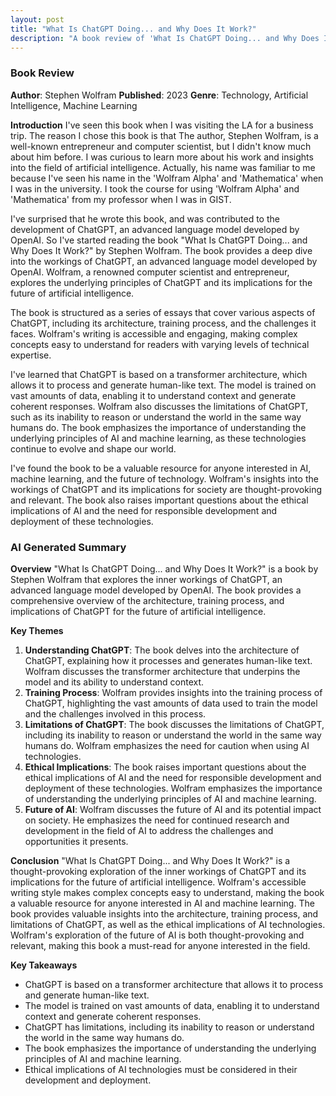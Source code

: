 ```yaml
---
layout: post
title: "What Is ChatGPT Doing... and Why Does It Work?"
description: "A book review of 'What Is ChatGPT Doing... and Why Does It Work?' by Stephen Wolfram."
---
```


### Book Review
**Author**: Stephen Wolfram
**Published**: 2023
**Genre**: Technology, Artificial Intelligence, Machine Learning

**Introduction**
I've seen this book when I was visiting the LA for a business trip. The reason I chose this book is that The author, Stephen Wolfram, is a well-known entrepreneur and computer scientist, but I didn't know much about him before. I was curious to learn more about his work and insights into the field of artificial intelligence. Actually, his name was familiar to me because I've seen his name in the 'Wolfram Alpha' and 'Mathematica' when I was in the university. I took the course for using 'Wolfram Alpha' and 'Mathematica' from my professor when I was in GIST.

I've surprised that he wrote this book, and was contributed to the development of ChatGPT, an advanced language model developed by OpenAI.
So I've started reading the book "What Is ChatGPT Doing... and Why Does It Work?" by Stephen Wolfram. 
The book provides a deep dive into the workings of ChatGPT, an advanced language model developed by OpenAI. Wolfram, a renowned computer scientist and entrepreneur, explores the underlying principles of ChatGPT and its implications for the future of artificial intelligence.

The book is structured as a series of essays that cover various aspects of ChatGPT, including its architecture, training process, and the challenges it faces. Wolfram's writing is accessible and engaging, making complex concepts easy to understand for readers with varying levels of technical expertise.

I've learned that ChatGPT is based on a transformer architecture, which allows it to process and generate human-like text. The model is trained on vast amounts of data, enabling it to understand context and generate coherent responses. Wolfram also discusses the limitations of ChatGPT, such as its inability to reason or understand the world in the same way humans do.
The book emphasizes the importance of understanding the underlying principles of AI and machine learning, as these technologies continue to evolve and shape our world.

I've found the book to be a valuable resource for anyone interested in AI, machine learning, and the future of technology. Wolfram's insights into the workings of ChatGPT and its implications for society are thought-provoking and relevant.
The book also raises important questions about the ethical implications of AI and the need for responsible development and deployment of these technologies.

### AI Generated Summary

**Overview**
"What Is ChatGPT Doing... and Why Does It Work?" is a book by Stephen Wolfram that explores the inner workings of ChatGPT, an advanced language model developed by OpenAI. The book provides a comprehensive overview of the architecture, training process, and implications of ChatGPT for the future of artificial intelligence.

**Key Themes**

1. **Understanding ChatGPT**: The book delves into the architecture of ChatGPT, explaining how it processes and generates human-like text. Wolfram discusses the transformer architecture that underpins the model and its ability to understand context.
2. **Training Process**: Wolfram provides insights into the training process of ChatGPT, highlighting the vast amounts of data used to train the model and the challenges involved in this process.
3. **Limitations of ChatGPT**: The book discusses the limitations of ChatGPT, including its inability to reason or understand the world in the same way humans do. Wolfram emphasizes the need for caution when using AI technologies.
4. **Ethical Implications**: The book raises important questions about the ethical implications of AI and the need for responsible development and deployment of these technologies. Wolfram emphasizes the importance of understanding the underlying principles of AI and machine learning.
5. **Future of AI**: Wolfram discusses the future of AI and its potential impact on society. He emphasizes the need for continued research and development in the field of AI to address the challenges and opportunities it presents.

**Conclusion**
"What Is ChatGPT Doing... and Why Does It Work?" is a thought-provoking exploration of the inner workings of ChatGPT and its implications for the future of artificial intelligence. Wolfram's accessible writing style makes complex concepts easy to understand, making the book a valuable resource for anyone interested in AI and machine learning.
The book provides valuable insights into the architecture, training process, and limitations of ChatGPT, as well as the ethical implications of AI technologies. Wolfram's exploration of the future of AI is both thought-provoking and relevant, making this book a must-read for anyone interested in the field.

**Key Takeaways**
- ChatGPT is based on a transformer architecture that allows it to process and generate human-like text.
- The model is trained on vast amounts of data, enabling it to understand context and generate coherent responses.
- ChatGPT has limitations, including its inability to reason or understand the world in the same way humans do.
- The book emphasizes the importance of understanding the underlying principles of AI and machine learning.
- Ethical implications of AI technologies must be considered in their development and deployment.

